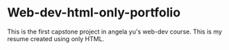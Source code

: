 # Web-dev-html-only-portfolio
This is the first capstone project in angela yu's web-dev course. This is my resume created using only HTML. 
